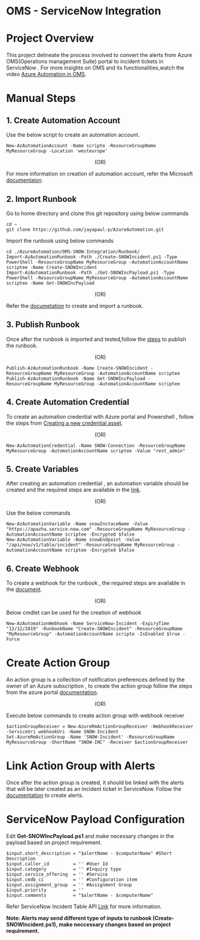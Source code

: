 # **OMS - ServiceNow Integration**

# Project Overview
This project delineate the process involved to convert the alerts from Azure OMS(Operations management Suite) portal to incident tickets in ServiceNow . For more insights on OMS and its functionalities,watch the video [Azure Automation in OMS](https://azure.microsoft.com/en-in/resources/videos/automate-everywhere-with-the-new-azure-automation-in-oms-with-special-guest-jeffrey-snover/).

# **Manual Steps**

## 1. Create Automation Account
   
Use the below script to create an automation account.

```
New-AzAutomationAccount -Name scripte -ResourceGroupName MyResourceGroup -Location 'westeurope'
```  
<p align="center">(OR)</p>  

For more information on creation of automation account, refer the Microsoft [documentaion](https://docs.microsoft.com/en-us/azure/automation/automation-quickstart-create-account).

## 2. Import Runbook
Go to home directory and clone this git repository using below commands

```
cd ~
git clone https://github.com/jayapaul-p/AzureAutomation.git
```
Import the runbook using below commands

```
cd ./AzureAutomation/OMS-SNOW-Integration/Runbook/
Import-AzAutomationRunbook -Path ./Create-SNOWIncident.ps1 -Type PowerShell -ResourceGroupName MyResourceGroup -AutomationAccountName scriptee -Name Create-SNOWIncident
Import-AzAutomationRunbook -Path ./Get-SNOWIncPayload.ps1 -Type PowerShell -ResourceGroupName MyResourceGroup -AutomationAccountName scriptee -Name Get-SNOWIncPayload
```  
<p align="center">(OR)</p>  

Refer the [documetation](https://docs.microsoft.com/en-us/azure/automation/automation-quickstart-create-runbook) to create and         import a runbook. 

## 3. Publish Runbook
Once after the runbook is imported and tested,follow the [steps](https://docs.microsoft.com/en-us/azure/automation/automation-quickstart-create-runbook#test-the-runbook) to publish the runbook.
     <p align="center">(OR)</p>
```
Publish-AzAutomationRunbook -Name Create-SNOWIncident -ResourceGroupName MyResourceGroup -AutomationAccountName scriptee
Publish-AzAutomationRunbook -Name Get-SNOWIncPayload -ResourceGroupName MyResourceGroup -AutomationAccountName scriptee
```  
  
## 4. Create Automation Credential
To create an automation credential with Azure portal and Powershell , follow the steps from [Creating a new credential asset](https://docs.microsoft.com/en-us/azure/automation/automation-credentials#creating-a-new-credential-asset).
   
<p align="center">(OR)</p>

```
New-AzAutomationCredential -Name SNOW-Connection -ResourceGroupName MyResourceGroup -AutomationAccountName scriptee -Value "rest_admin"
```  
     
## 5. Create Variables
After creating an automation credential , an automation variable should be created and the required steps are available in the [link](https://docs.microsoft.com/en-us/azure/automation/automation-variables#creating-a-new-automation-variable).
  
<p align="center">(OR)</p>
  
Use the below commands  
 ```
New-AzAutomationVariable -Name snowInstaceName -Value "https://apazha.service-now.com" -ResourceGroupName MyResourceGroup -         AutomationAccountName scriptee -Encrypted $false
New-AzAutomationVariable -Name snowEndpoint -Value "/api/now/v1/table/incident" -ResourceGroupName MyResourceGroup -         AutomationAccountName scriptee -Encrypted $false
```  
 
## 6. Create Webhook
To create a webhook for the runbook , the required steps are available in the [document](https://docs.microsoft.com/en-us/azure/automation/automation-webhooks#creating-a-webhook).
 
<p align="center">(OR)</p>
   
Below cmdlet can be used for the creation of webhook
   
```
New-AzAutomationWebhook -Name ServiceNow-Incident -ExpiryTime "12/12/2019" -RunbookName "Create-SNOWIncident" -ResourceGroupName "MyResourceGroup" -AutomationAccountName scripte -IsEnabled $true -Force
```  
# Create Action Group
An action group is a collection of notification preferences defined by the owner of an Azure subscription , to create the action        group follow the steps from the azure portal [documentation](https://docs.microsoft.com/en-us/azure/azure-monitor/platform/action-groups). 

<p align="center">(OR)</p>

Execute below commands to create action group with webhook receiver

```
$actionGroupReceiver = New-AzureRmActionGroupReceiver -WebhookReceiver -ServiceUri webhookUri -Name SNOW-Incident
Set-AzureRmActionGroup -Name 'SNOW-Incident' -ResourceGroupName MyResourceGroup -ShortName "SNOW-INC" -Receiver $actionGroupReceiver
```
  
# Link Action Group with Alerts
Once after the action group is created, it should be linked with the alerts that will be later created as an incident ticket in ServiceNow. Follow the [documentation](https://docs.microsoft.com/en-us/azure/azure-monitor/platform/alerts-metric) to create alerts.

# ServiceNow Payload Configuration
Edit **Get-SNOWIncPayload.ps1** and make necessary changes in the payload based on project requirement.

```
$input.short_description = "$alertName - $computerName" #Short Description
$input.caller_id         = '' #User Id
$input.category          = '' #Inquiry type
$input.service_offering  = '' #Service
$input.cmdb_ci           = '' #Configuration item
$input.assignment_group  = '' #Assignment Group
$input.priority          = ''
$input.comments          = "$alertName - $computerName"
```

Refer ServiceNow Incident Table API [Link](https://docs.servicenow.com/bundle/geneva-servicenow-platform/page/integrate/inbound_rest/task/t_GetStartedCreateInt.html) for more information.


**Note: Alerts may send different type of inputs to runbook (Create-SNOWIncident.ps1), make neccessary changes based on project requirement.**
